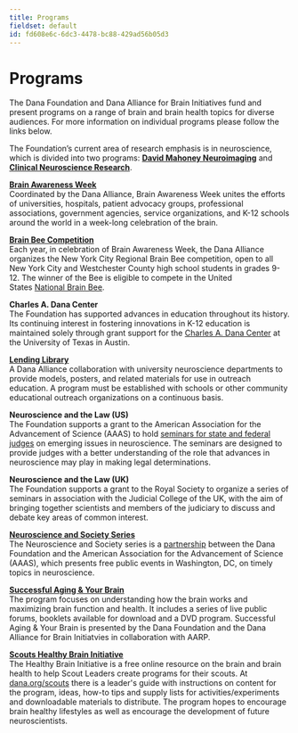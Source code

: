 ```yaml
---
title: Programs
fieldset: default
id: fd608e6c-6dc3-4478-bc88-429ad56b05d3
---
```

<div id="main_body"> <h1> </h1> <!-- <p id="P4">Lorem ipsum dolor sit amet, consectetur adipisicing elit, sed do eiusmod tempor incididunt ut labore et dolore magna aliqua. Ut enim ad minim veniam, quis nostrud exercitation ullamco laboris nisi ut aliquip ex ea commodo consequat.</p> <h2>This is a subtitle</h2> <p>Lorem ipsum dolor sit amet, consectetur adipiscing elit. Praesent et purus sapien. Praesent neque nibh, tristique vel bibendum vel, tristique nec velit. Duis dolor ipsum, pretium ut tincidunt ac, consequat vitae massa. In hac habitasse platea dictumst. Aliquam elit magna, eleifend a pellentesque eu, volutpat id mauris. Etiam augue nunc, faucibus quis fringilla vel, viverra eget nunc. Ut consectetur aliquam vulputate. Curabitur ac lorem ac est luctus sodales sit amet sit amet lorem. Ut neque arcu, ultrices vitae mollis ac, faucibus quis ipsum. Duis id neque quis tortor pulvinar convallis quis at mauris. Proin at ligula et mi consequat ultricies vel sed nisl.</p> <ul> <li>Lorem ipsum dolor sit amet</li> <li>Lorem ipsum dolor sit amet</li> <li>Lorem ipsum dolor sit amet</li> </ul> <h2>This is a subtitle</h2> <p>Lorem ipsum dolor sit amet, consectetur adipiscing elit. Praesent et purus sapien. Praesent neque nibh, tristique vel bibendum vel, tristique nec velit. Duis dolor ipsum, pretium ut tincidunt ac, consequat vitae massa. In hac habitasse platea dictumst. Aliquam elit magna, eleifend a pellentesque eu, volutpat id mauris. Etiam augue nunc, faucibus quis fringilla vel, viverra eget nunc. Ut consectetur aliquam vulputate. Curabitur ac lorem ac est luctus sodales sit amet sit amet lorem. Ut neque arcu, ultrices vitae mollis ac, faucibus quis ipsum. Duis id neque quis tortor pulvinar convallis quis at mauris. Proin at ligula et mi consequat ultricies vel sed nisl.</p> <ul> <li>Lorem ipsum dolor sit amet</li> <li>Lorem ipsum dolor sit amet</li> <li>Lorem ipsum dolor sit amet</li> </ul> --> <div id="ctl00_ContentPlaceHolder1_cntMainContent"> <h1>Programs&nbsp;</h1> <p>The Dana Foundation and Dana Alliance for Brain Initiatives fund and present programs on a range of brain and brain health topics for diverse audiences. For more information on individual programs please follow the links below.</p> <p>The Foundation’s current area of research emphasis is in neuroscience, which is divided into two programs: <strong><a href="http://dana.org/grants/imaging/" title="David Mahoney Neuroimaging">David Mahoney Neuroimaging</a></strong> and <strong><a href="http://dana.org/Grants/clinical-neuroscience-research/">Clinical Neuroscience Research</a></strong>.</p> <p><strong><a href="http://dana.org/baw/">Brain Awareness Week</a><br></strong>Coordinated by the Dana Alliance, Brain Awareness Week unites the efforts of universities, hospitals, patient advocacy groups, professional associations, government agencies, service organizations, and K-12 schools around the world in a week-long celebration of the brain.</p> <p><strong><a href="http://dana.org/nycbrainbee/">Brain Bee Competition</a></strong><br>Each year, in celebration of Brain Awareness Week, the Dana Alliance organizes the New York City Regional Brain Bee competition, open to all New York City and Westchester County high school students in grades 9-12. The winner of the Bee is eligible to compete in the United States&nbsp;<a href="http://www.dental.umaryland.edu/brainbee/">National Brain Bee</a>.</p> <p><strong>Charles A. Dana Center<br></strong>The Foundation has supported advances in education throughout its history. Its continuing interest in fostering innovations in K-12 education is maintained solely through grant support for the&nbsp;<a href="http://www.utdanacenter.org/" title="Charles A. Dana Center">Charles A. Dana Center</a>&nbsp;at the University of Texas in Austin.</p> <p><strong><a href="http://dana.org/About/Programs/Lending_Library/">Lending Library</a><br></strong>A Dana Alliance collaboration with university neuroscience departments to provide models, posters, and related materials for use in outreach education. A program must be established with schools or other community educational outreach organizations on a continuous basis.</p> <p><strong>Neuroscience and the Law (US)</strong><br> The Foundation supports a grant to the American Association for the Advancement of Science (AAAS)&nbsp;to hold <a href="http://www.aaas.org/page/judicial-seminars-emerging-issues-neuroscience">seminars for state and federal judges</a> on emerging issues in neuroscience. The seminars are designed to provide judges with a better understanding of the role that advances in neuroscience may play in making legal determinations.</p> <p><strong>Neuroscience and the Law (UK)</strong><br>The Foundation supports a grant to the Royal Society to organize a series of seminars in association with the Judicial College of the UK, with the aim of bringing together scientists and members of the judiciary to discuss and debate key areas of common interest.</p> <p><strong><a href="https://www.youtube.com/playlist?list=PLAP1fktTMLQW8213eSEbiofCWvf09YnSz" title="Neuroscience and Society Series">Neuroscience and Society Series</a><br></strong>The Neuroscience and Society series is a <a href="https://www.aaas.org/page/neuroscience-and-society-series">partnership</a> between the Dana Foundation and the American Association for the Advancement of Science (AAAS), which presents free public events in Washington, DC, on timely topics in neuroscience.</p> <p><strong><a href="http://dana.org/Publications/StayingSharp/" title="Successful Aging &amp;amp; Your Brain">Successful Aging &amp; Your Brain</a></strong>&nbsp;<br>The program focuses on understanding how the brain works and maximizing brain function and health. It includes a series of live public forums, booklets available for download and a DVD program. Successful Aging &amp; Your Brain is presented by the Dana Foundation and the Dana Alliance for Brain Initiatvies in collaboration with AARP.</p> <p><strong><a href="http://dana.org/Publications/Scouts/" title="Scouts Healthy Brain Initiative">Scouts Healthy Brain Initiative</a><br></strong>The Healthy Brain Initiative is a free online resource on the brain and brain health to help Scout Leaders create programs for their scouts. At <a href="http://dana.org/Publications/Scouts/" title="dana.org/scouts">dana.org/scouts</a> there is a leader's guide with instructions on content for the program, ideas, how-to tips and supply lists for activities/experiments and downloadable materials to distribute. The program hopes to encourage brain healthy lifestyles as well as encourage the development of future neuroscientists.</p> </div> </div>
